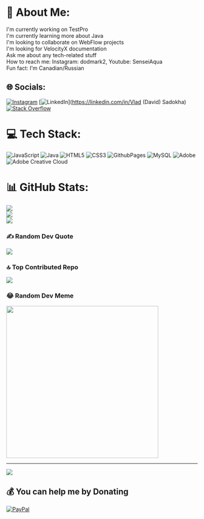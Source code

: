 # 💫 About Me:
I'm currently working on TestPro<br>I'm currently learning more about Java<br>I'm looking to collaborate on WebFlow projects<br>I'm looking for VelocityX documentation<br>Ask me about any tech-related stuff<br>How to reach me: Instagram: dodmark2, Youtube: SenseiAqua<br>Fun fact: I'm Canadian/Russian <br>


## 🌐 Socials:
[![Instagram](https://img.shields.io/badge/Instagram-%23E4405F.svg?logo=Instagram&logoColor=white)](https://instagram.com/dodmark2) [![LinkedIn](https://img.shields.io/badge/LinkedIn-%230077B5.svg?logo=linkedin&logoColor=white)](https://linkedin.com/in/Vlad (David) Sadokha) [![Stack Overflow](https://img.shields.io/badge/-Stackoverflow-FE7A16?logo=stack-overflow&logoColor=white)](https://stackoverflow.com/users/887139) 

# 💻 Tech Stack:
![JavaScript](https://img.shields.io/badge/javascript-%23323330.svg?style=for-the-badge&logo=javascript&logoColor=%23F7DF1E) ![Java](https://img.shields.io/badge/java-%23ED8B00.svg?style=for-the-badge&logo=openjdk&logoColor=white) ![HTML5](https://img.shields.io/badge/html5-%23E34F26.svg?style=for-the-badge&logo=html5&logoColor=white) ![CSS3](https://img.shields.io/badge/css3-%231572B6.svg?style=for-the-badge&logo=css3&logoColor=white) ![GithubPages](https://img.shields.io/badge/github%20pages-121013?style=for-the-badge&logo=github&logoColor=white) ![MySQL](https://img.shields.io/badge/mysql-%2300000f.svg?style=for-the-badge&logo=mysql&logoColor=white) ![Adobe](https://img.shields.io/badge/adobe-%23FF0000.svg?style=for-the-badge&logo=adobe&logoColor=white) ![Adobe Creative Cloud](https://img.shields.io/badge/Adobe%20Creative%20Cloud-DA1F26.svg?style=for-the-badge&logo=Adobe%20Creative%20Cloud&logoColor=white)
# 📊 GitHub Stats:
![](https://github-readme-stats.vercel.app/api?username=vladislav887139&theme=dark&hide_border=false&include_all_commits=true&count_private=false)<br/>
![](https://github-readme-streak-stats.herokuapp.com/?user=vladislav887139&theme=dark&hide_border=false)<br/>
![](https://github-readme-stats.vercel.app/api/top-langs/?username=vladislav887139&theme=dark&hide_border=false&include_all_commits=true&count_private=false&layout=compact)

### ✍️ Random Dev Quote
![](https://quotes-github-readme.vercel.app/api?type=horizontal&theme=radical)

### 🔝 Top Contributed Repo
![](https://github-contributor-stats.vercel.app/api?username=vladislav887139&limit=5&theme=dark&combine_all_yearly_contributions=true)

### 😂 Random Dev Meme
<img src='https://randommeme-five.vercel.app/' style="height: 400px;"/>

---
[![](https://visitcount.itsvg.in/api?id=vladislav887139&icon=0&color=0)](https://visitcount.itsvg.in)

  ## 💰 You can help me by Donating
  [![PayPal](https://img.shields.io/badge/PayPal-00457C?style=for-the-badge&logo=paypal&logoColor=white)](https://paypal.me/vladik8871) 

  
<!-- Proudly created with GPRM ( https://gprm.itsvg.in ) -->
